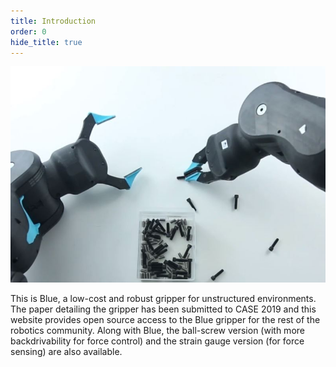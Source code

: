 ```yaml
---
title: Introduction
order: 0
hide_title: true
---
```


![robot](/assets/images/gripper.JPG)

This is Blue, a low-cost and robust gripper for unstructured environments. The paper detailing the gripper has been submitted to CASE 2019 and this website provides open source access to the Blue gripper for the rest of the robotics community. Along with Blue, the ball-screw version (with more backdrivability for force control) and the strain gauge version (for force sensing) are also available.

<!-- [Link to the paper:](<iframe src="https://drive.google.com/file/d/1LC0DirgkaY__70R6G0JBzAUYHXj9ZpEU/preview"></iframe>). -->


<!-- # Summary
{: #summary }
<iframe src="https://www.youtube.com/embed/G4QQ8Mfjb_g" frameborder="0" allow="autoplay; encrypted-media" allowfullscreen></iframe>
Quick highlight reel for Blue!
-->
